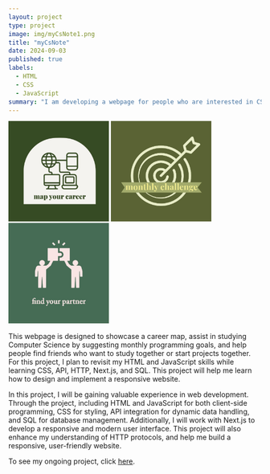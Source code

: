 ```yaml
---
layout: project
type: project
image: img/myCsNote1.png
title: "myCsNote"
date: 2024-09-03
published: true
labels:
  - HTML
  - CSS
  - JavaScript
summary: "I am developing a webpage for people who are interested in CS."
---
```


<div class="text-center p-4">
  <img width="200px" src="../img/picture1.jpg" class="img-thumbnail" >
  <img width="200px" src="../img/picture2.jpg" class="img-thumbnail" >
  <img width="200px" src="../img/picture3.jpg" class="img-thumbnail" >
</div>

  This webpage is designed to showcase a career map, assist in studying Computer Science by suggesting monthly programming goals, and help people find friends who want to study together or start projects together. For this project, I plan to revisit my HTML and JavaScript skills while learning CSS, API, HTTP, Next.js, and SQL. This project will help me learn how to design and implement a responsive website.

  In this project, I will be gaining valuable experience in web development. Through the project, including HTML and JavaScript for both client-side programming, CSS for styling, API integration for dynamic data handling, and SQL for database management. Additionally, I will work with Next.js to develop a responsive and modern user interface. This project will also enhance my understanding of HTTP protocols, and help me build a responsive, user-friendly website.

To see my ongoing project, click [here](https://github.com/mermaid-min/myCSnote.git).
